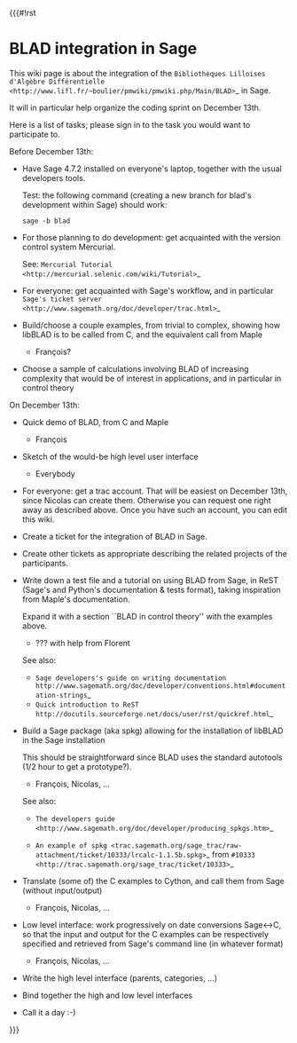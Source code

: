 {{{#!rst

BLAD integration in Sage
========================

This wiki page is about the integration of the `Bibliothèques Lilloises d'Algèbre Différentielle <http://www.lifl.fr/~boulier/pmwiki/pmwiki.php/Main/BLAD>`_ in Sage.

It will in particular help organize the coding sprint on December 13th.

Here is a list of tasks; please sign in to the task you would want to participate to.

Before December 13th:

- Have Sage 4.7.2 installed on everyone's laptop, together with the usual developers tools.

  Test: the following command (creating a new branch for blad's development within Sage) should work:

  ``sage -b blad``

- For those planning to do development: get acquainted with the version control system Mercurial.

  See: `Mercurial Tutorial <http://mercurial.selenic.com/wiki/Tutorial>`_

- For everyone: get acquainted with Sage's workflow, and in particular `Sage's ticket server <http://www.sagemath.org/doc/developer/trac.html>`_

- Build/choose a couple examples, from trivial to complex, showing how libBLAD is to be called from C, and the equivalent call from Maple

  - François?

- Choose a sample of calculations involving BLAD of increasing
  complexity that would be of interest in applications, and in
  particular in control theory

On December 13th:

- Quick demo of BLAD, from C and Maple

  - François

- Sketch of the would-be high level user interface

  - Everybody

- For everyone: get a trac account. That will be easiest on December 13th, since Nicolas can create them. Otherwise you can request one right away as described above. Once you have such an account, you can edit this wiki.

- Create a ticket for the integration of BLAD in Sage.

- Create other tickets as appropriate describing the related projects of the participants.

- Write down a test file and a tutorial on using BLAD from Sage, in
  ReST (Sage's and Python's documentation & tests format), taking
  inspiration from Maple's documentation.

  Expand it with a section ``BLAD in control theory'' with the examples above.

  - ??? with help from Florent

  See also:
  - `Sage developers's guide on writing documentation  http://www.sagemath.org/doc/developer/conventions.html#documentation-strings`_
  - `Quick introduction to ReST http://docutils.sourceforge.net/docs/user/rst/quickref.html`_

- Build a Sage package (aka spkg) allowing for the installation of libBLAD in the Sage installation

  This should be straightforward since BLAD uses the standard autotools (1/2 hour to get a prototype?).

  - François, Nicolas, ...

  See also:

  - `The developers guide <http://www.sagemath.org/doc/developer/producing_spkgs.htm>`_

  - `An example of spkg <trac.sagemath.org/sage_trac/raw-attachment/ticket/10333/lrcalc-1.1.5b.spkg>`_ from `#10333 <http://trac.sagemath.org/sage_trac/ticket/10333>`_

- Translate (some of) the C examples to Cython, and call them from Sage (without input/output)

  - François, Nicolas, ...

- Low level interface: work progressively on date conversions
  Sage<->C, so that the input and output for the C examples can be
  respectively specified and retrieved from Sage's command line (in
  whatever format)

  - François, Nicolas, ...

- Write the high level interface (parents, categories, ...)

- Bind together the high and low level interfaces

- Call it a day :-)

}}}
